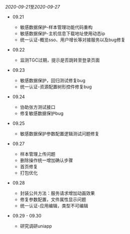 *2020-09-21*至*2020-09-27*

* 09.21
  + 敏感数据保护-样本管理功能代码重构
  - 敏感数据保护-主机信息下载地址使用动态ip
  - 统一认证-概览sso、用户增长等对接服务以及bug修复

* 09.22
  - 监测TGC过期，提示是否跳转至登录页面
* 09.23
  - 敏感数据保护，回归测试修复bug
  - 统一认证-资源配置树形控件修复bug
* 09.24
  - 协助张方测试接口
  - 修复敏感数据保护bug

* 09.25
  - 敏感数据保护参数配置逻辑测试问题修复

* 09.27
  - 样本管理上传问题
  - 删除操作统一增加确认步骤
  - 首页修复
  - 打包优化

- 09.28
  - 封装公共方法：服务请求增加动画效果
  - 修复参数配置，文件属性显示问题
  - 统一认证-应用编辑，类型不可编辑 

- 09.29 - 09.30
  - 研究调研uniapp    
